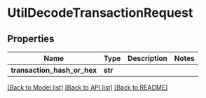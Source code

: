 # UtilDecodeTransactionRequest

## Properties
Name | Type | Description | Notes
------------ | ------------- | ------------- | -------------
**transaction_hash_or_hex** | **str** |  | 

[[Back to Model list]](../README.md#documentation-for-models) [[Back to API list]](../README.md#documentation-for-api-endpoints) [[Back to README]](../README.md)


